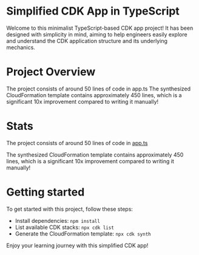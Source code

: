 # Simplified CDK App in TypeScript

Welcome to this minimalist TypeScript-based CDK app project! It has been designed with simplicity in mind, aiming to help engineers easily explore and understand the CDK application structure and its underlying mechanics.

# Project Overview

The project consists of around 50 lines of code in app.ts
The synthesized CloudFormation template contains approximately 450 lines, which is a significant 10x improvement compared to writing it manually!

# Stats

The project consists of around 50 lines of code in [app.ts](./bin/app.ts)

The synthesized CloudFormation template contains approximately 450 lines, which is a significant 10x improvement compared to writing it manually!

# Getting started

To get started with this project, follow these steps:

- Install dependencies: `npm install`
- List available CDK stacks: `npx cdk list`
- Generate the CloudFormation template: `npx cdk synth`

Enjoy your learning journey with this simplified CDK app!



